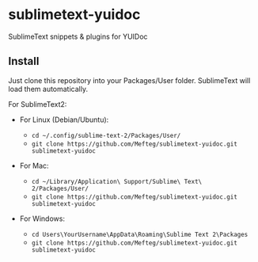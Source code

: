 sublimetext-yuidoc
==================

SublimeText snippets &amp; plugins for YUIDoc

Install
-------

Just clone this repository into your Packages/User folder. SublimeText will load them automatically.

For SublimeText2:

* For Linux (Debian/Ubuntu):
  * `cd ~/.config/sublime-text-2/Packages/User/`
  * `git clone https://github.com/Mefteg/sublimetext-yuidoc.git sublimetext-yuidoc`

* For Mac:
  * `cd ~/Library/Application\ Support/Sublime\ Text\ 2/Packages/User/`
  * `git clone https://github.com/Mefteg/sublimetext-yuidoc.git sublimetext-yuidoc`

* For Windows:
  * `cd Users\YourUsername\AppData\Roaming\Sublime Text 2\Packages`
  * `git clone https://github.com/Mefteg/sublimetext-yuidoc.git sublimetext-yuidoc`
